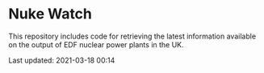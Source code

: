 # Nuke Watch

This repository includes code for retrieving the latest information available on the output of EDF nuclear power plants in the UK.

Last updated: 2021-03-18 00:14